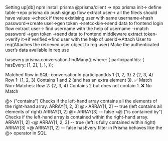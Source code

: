 Setting up[db]
npm install prisma @prisma/client  -> npx prisma init-> define table->npx prisma db push
signup flow
extract user-> all the fileds should have values ->check if there  existising user with same username->hash password->create user->gen token ->setcokkie->send data to frontend
login flow
extract user-> find username with the help of username ->match password ->gen token ->send data to frontend
middleware
extract token->verify it->if verified->find user with the help of userid->Attach User to req(Attaches the retrieved user object to req.user) Make the authenticated user’s data available in req.use

hasevery 
prisma.conversation.findMany({
    where: {
        participantIds: {
            hasEvery: [1, 2],
        },
    },
});

Matched Row in SQL:
conversationId	participantIds
1	             {1, 2, 3}
2                {2, 3, 4}
Row 1: {1, 2, 3}
Contains 1 and 2 (and has an extra element 3).
✅ Match
Non-Matches:
Row 2: {2, 3, 4}
Contains 2 but does not contain 1.
❌ No Match

@> ("contains")
Checks if the left-hand array contains all the elements of the right-hand array.
ARRAY[1, 2, 3] @> ARRAY[1, 2]  -- true (left contains all elements of right)
ARRAY[1, 2] @> ARRAY[3]        -- false
<@ ("is contained by")
Checks if the left-hand array is contained within the right-hand array.
ARRAY[1, 2] <@ ARRAY[1, 2, 3]  -- true (left is fully contained within right)
ARRAY[3] <@ ARRAY[1, 2]        -- false
hasEvery filter in Prisma behaves like the @> operator in SQL. 